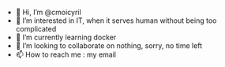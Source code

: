 - 👋 Hi, I’m @cmoicyril
- 👀 I’m interested in IT, when it serves human without being too complicated
- 🌱 I’m currently learning docker
- 💞️ I’m looking to collaborate on nothing, sorry, no time left
- 📫 How to reach me : my email 

<!---
cmoicyril/cmoicyril is a ✨ special ✨ repository because its `README.md` (this file) appears on your GitHub profile.
You can click the Preview link to take a look at your changes.
--->

